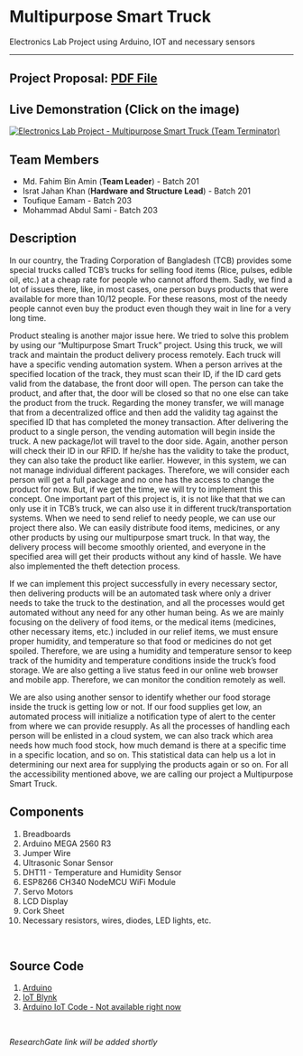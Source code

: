 # Multipurpose Smart Truck

Electronics Lab Project using Arduino, IOT and necessary sensors

-----

## Project Proposal: [PDF File](Project_Proposal.pdf)

## Live Demonstration (Click on the image)
[![Electronics Lab Project - Multipurpose Smart Truck (Team Terminator)](https://img.youtube.com/vi/jxQKOJerdgs/maxresdefault.jpg)](https://www.youtube.com/watch?v=jxQKOJerdgs) 


## Team Members

* Md. Fahim Bin Amin (**Team Leader**) - Batch 201
* Israt Jahan Khan (**Hardware and Structure Lead**) - Batch 201
* Toufique Eamam - Batch 203
* Mohammad Abdul Sami - Batch 203

## Description

In our country, the Trading Corporation of Bangladesh (TCB) provides some special trucks called TCB’s 
trucks for selling food items (Rice, pulses, edible oil, etc.) at a cheap rate for people who cannot afford 
them. Sadly, we find a lot of issues there, like, in most cases, one person buys products that were 
available for more than 10/12 people. For these reasons, most of the needy people cannot even buy 
the product even though they wait in line for a very long time. 

Product stealing is another major issue here. We tried to solve this problem by using our “Multipurpose Smart Truck” project. Using this truck,
we will track and maintain the product delivery process remotely. Each truck will have a specific 
vending automation system. When a person arrives at the specified location of the track, they must
scan their ID, if the ID card gets valid from the database, the front door will open. The person can take 
the product, and after that, the door will be closed so that no one else can take the product from the 
truck. Regarding the money transfer, we will manage that from a decentralized office and then add 
the validity tag against the specified ID that has completed the money transaction. 
After delivering the product to a single person, the vending automation will begin inside the truck. A new package/lot 
will travel to the door side. Again, another person will check their ID in our RFID. If he/she has the 
validity to take the product, they can also take the product like earlier. However, in this system, we 
can not manage individual different packages. Therefore, we will consider each person will get a full 
package and no one has the access to change the product for now. But, if we get the time, we will try 
to implement this concept. One important part of this project is, it is not like that that we can only use 
it in TCB’s truck, we can also use it in different truck/transportation systems. When we need to send 
relief to needy people, we can use our project there also. We can easily distribute food items, 
medicines, or any other products by using our multipurpose smart truck. In that way, the delivery 
process will become smoothly oriented, and everyone in the specified area will get their products
without any kind of hassle. We have also implemented the theft detection process. 

If we can implement this project successfully in every necessary sector, then delivering products will be an 
automated task where only a driver needs to take the truck to the destination, and all the processes 
would get automated without any need for any other human being. As we are mainly focusing on the 
delivery of food items, or the medical items (medicines, other necessary items, etc.) included in our 
relief items, we must ensure proper humidity, and temperature so that food or medicines do not get 
spoiled. Therefore, we are using a humidity and temperature sensor to keep track of the humidity and 
temperature conditions inside the truck’s food storage. We are also getting a live status feed in our 
online web browser and mobile app. Therefore, we can monitor the condition remotely as well. 

We are also using another sensor to identify whether our food storage inside the truck is getting low or 
not. If our food supplies get low, an automated process will initialize a notification type of alert to the 
center from where we can provide resupply. As all the processes of handling each person will be 
enlisted in a cloud system, we can also track which area needs how much food stock, how much 
demand is there at a specific time in a specific location, and so on. This statistical data can help us a 
lot in determining our next area for supplying the products again or so on. For all the accessibility 
mentioned above, we are calling our project a Multipurpose Smart Truck.


## Components
1. Breadboards
2. Arduino MEGA 2560 R3
3. Jumper Wire
4. Ultrasonic Sonar Sensor
5. DHT11 - Temperature and Humidity Sensor
6. ESP8266 CH340 NodeMCU WiFi Module
7. Servo Motors
8. LCD Display
9. Cork Sheet
10. Necessary resistors, wires, diodes, LED lights, etc.


<br>

## Source Code
1. [Arduino](SourceCode_Arduino.ino)
2. [IoT Blynk](SourceCode_IOT.ino)
3. [Arduino IoT Code - Not available right now](#)


<br>


*ResearchGate link will be added shortly*